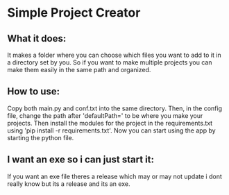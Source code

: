 # Simple Project Creator


## What it does:

It makes a folder where you can choose which files you want to add to it in a directory set by you. So if you want to make multiple projects you can make them easily in the same path and organized.

## How to use:
  
Copy both main.py and conf.txt into the same directory. Then, in the config file, change the path after 'defaultPath=' to be where you make your projects. 
Then install the modules for the project in the requirements.txt using 'pip install -r requirements.txt'. Now you can start using the app by starting the python file.
  
## I want an exe so i can just start it:

If you want an exe file theres a release which may or may not update i dont really know but its a release and its an exe.
